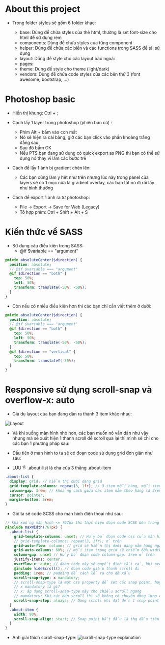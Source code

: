 # About this project

- Trong folder styles sẽ gồm 6 folder khác:

  - base: Dùng để chứa styles của thẻ html, thường là set font-size cho html để sử dụng rem
  - components: Dùng để chứa styles của từng component
  - helper: Dùng để chứa các biến và các functions trong SASS để tái sử dụng
  - layout: Dùng để style cho các layout bao ngoài
  - pages:
  - theme: Dùng để style cho theme (light/dark)
  - vendors: Dùng để chứa code styles của các bên thứ 3 (font awesome, bootstrap, ...)

# Photoshop basic

- Hiển thị khung: Ctrl + ;

- Cách lấy 1 layer trong photoshop (phiên bản cũ) :

  - Phim Alt + bấm vào con mắt
  - Nó sẽ hiện ra cái bảng, giờ các bạn click vào phần khoảng trắng đằng sau
  - Sau đó bấm OK
  - Nếu PTS bạn đang sử dụng có quick export as PNG thì bạn có thể sử dụng nó thay vì làm các bước trê

- Cách để lấy 1 ảnh bị gradient chèn lên:

  - Các bạn cũng làm y hệt như trên nhưng lúc này trong panel của layers sẽ có 1 mục nữa là gradient overlay, các bạn tắt nó đi rồi lấy như bình thường

- Cách để export 1 ảnh ra từ photoshop:
  - File -> Export -> Save for Web (Legacy)
  - Tổ hợp phím: Ctrl + Shift + Alt + S

# Kiến thức về SASS

- Sử dụng câu điều kiện trong SASS:
  - @if $variable == "argument"

```scss
@mixin absoluteCenter($direction) {
  position: absolute;
  // @if $variable === "argument"
  @if $direction == "both" {
    top: 50%;
    left: 50%;
    transform: translate(-50%, -50%);
  }
}
```

- Còn nếu có nhiều điều kiện hơn thì các bạn chỉ cần viết thêm ở dưới:

```scss
@mixin absoluteCenter($direction) {
  position: absolute;
  // @if $variable === "argument"
  @if $direction == "both" {
    top: 50%;
    left: 50%;
    transform: translate(-50%, -50%);
  }
  @if $direction == "vertical" {
    top: 50%;
    transform: translateY(-50%);
  }
}
```

# Responsive sử dụng scroll-snap và overflow-x: auto

- Giả dụ layout của bạn đang dàn ra thành 3 item khác nhau:

![Layout](https://discloud-storage.herokuapp.com/file/4f36bb84adefa36836b243a1ffa72118/flex.png)

- Và khi xuống màn hình nhỏ hơn, các bạn muốn nó vẫn dàn như vậy nhưng mà sẽ xuất hiện 1 thanh scroll để scroll qua lại thì mình sẽ chỉ cho các bạn 1 phương pháp sau:

- Đầu tiên ở màn hình to ta sẽ có đoạn code sử dụng grid đơn giản như sau:
  <br>

* LƯU Ý: .about-list là cha của 3 thằng .about-item

```scss
.about-list {
  display: grid; // hiển thị dưới dạng grid
  grid-template-columns: repeat(3, 1fr); // 3 item mỗi hàng, mỗi item chiếm 1fr
  column-gap: 3rem; // khoảng cách giữa các item nằm theo hàng là 3rem
  cursor: pointer;
  margin-bottom: 5rem;
}
```

- Giờ ta sẽ code SCSS cho màn hình điện thoại như sau:

```scss
// khi xuống màn hình <= 767px thì thực hiện đoạn code SCSS bên trong
@include maxWidth(767px) {
  .about-list {
    grid-template-columns: unset; // Hủy bỏ đoạn code css của màn hình > 767px, HAY nói cách khác là ta sẽ xóa đi đoạn code:
    // grid-template-columns: repeat(3, 1fr); ở trên
    grid-auto-flow: column; // grid sẽ hiển thị dưới dạng nằm hàng ngang
    grid-auto-columns: 60%; // mỗi item trong grid sẽ chiếm 60% width
    column-gap: unset // Hủy bỏ đoạn code column-gap: 3rem ở trên
    justify-items: center;
    overflow-x: auto; // đoạn code này sẽ quyết định tất cả, khi overflow ra khỏi thằng body sẽ hiển thị 1 thanh scroll
    @include hideScroll(); // đoạn code giấu thanh scroll đi
    padding: 1rem; // padding để cách lề ra cho đỡ xấu
    scroll-snap-type: x mandatory;
    // scroll-snap-type là một css property để set các snap point, hay nói cách khác là để điều khiển hoạt dộng scroll, giới hạn người dùng scroll chỉ đến một phần nào đó
    // x mandatory là gì?
    // x: áp dụng scroll-snap-type này cho chiều scroll ngang
    // mandatory: Khi các bạn scroll thì sẽ không có chuyện dừng lưng chừng ở giữa 2 bức ảnh, VÍ DỤ bạn lật sang trang mới của cuốn sách, không có chuyện bạn lật được 1 nửa rồi giữ nguyên được nó ở đó, tờ giấy sẽ nghiêng về 1 trong 2 bên, nghiêng về bên nào thì sẽ lật về phía đó (xem thêm ở ảnh bên dưới)
    scroll-snap-stop: always; // Dừng scroll khi đạt đến 1 snap point nào đó sau snap point trước đó
  }
  .about-item {
    width: 90%;
    scroll-snap-align: start; // Snap point bắt đầu là thg đầu tiên
  }
}
```

- Ảnh giải thích scroll-snap-type:
  ![scroll-snap-type explanation](https://discloud-storage.herokuapp.com/file/bfaad728fd28882da02502222a3bf2d0/bookturning.png)
